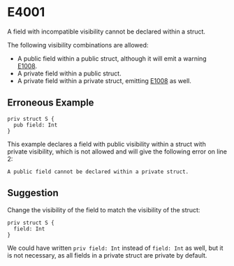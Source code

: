# E4001

A field with incompatible visibility cannot be declared within a struct.

The following visibility combinations are allowed:

- A public field within a public struct, although it will emit a warning
  [E1008](./E1008.md).
- A private field within a public struct.
- A private field within a private struct, emitting [E1008](./E1008.md) as well.

## Erroneous Example

```moonbit
priv struct S {
  pub field: Int
}
```

This example declares a field with public visibility within
a struct with private visibility, which is not allowed and will give
the following error on line 2:

```
A public field cannot be declared within a private struct.
```

## Suggestion

Change the visibility of the field to match the visibility of the struct:

```moonbit
priv struct S {
  field: Int
}
```

We could have written `priv field: Int` instead of `field: Int` as well,
but it is not necessary, as all fields in a private struct are private
by default.
